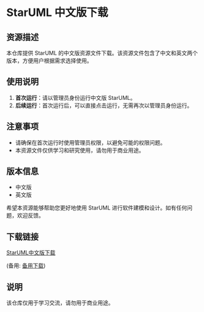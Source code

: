 # StarUML 中文版下载

## 资源描述

本仓库提供 StarUML 的中文版资源文件下载。该资源文件包含了中文和英文两个版本，方便用户根据需求选择使用。

## 使用说明

1. **首次运行**：请以管理员身份运行中文版 StarUML。
2. **后续运行**：首次运行后，可以直接点击运行，无需再次以管理员身份运行。

## 注意事项

- 请确保在首次运行时使用管理员权限，以避免可能的权限问题。
- 本资源文件仅供学习和研究使用，请勿用于商业用途。

## 版本信息

- 中文版
- 英文版

希望本资源能够帮助您更好地使用 StarUML 进行软件建模和设计。如有任何问题，欢迎反馈。

## 下载链接
[StarUML中文版下载](https://pan.quark.cn/s/4e75ab22dd9f) 

(备用: [备用下载](https://pan.baidu.com/s/1worsl5YKnqOkjmAZNykyzg?pwd=1234))

## 说明

该仓库仅用于学习交流，请勿用于商业用途。
